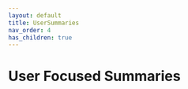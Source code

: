 ```yaml
---
layout: default
title: UserSummaries
nav_order: 4
has_children: true
---
```


# User Focused Summaries
